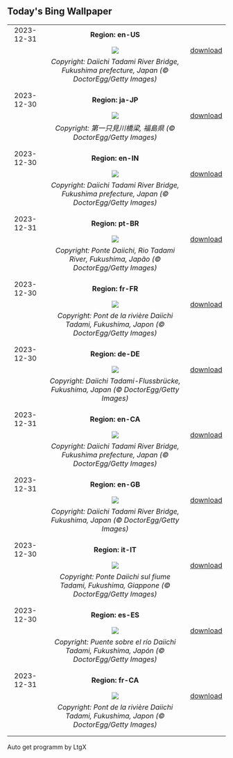 ## Today's Bing Wallpaper
|      |      |      |
| :----: | :----: | :----: |
|2023-12-31|**Region: en-US**||
||![](https://www.bing.com/th?id=OHR.TadamiWinter_EN-US6973402256_UHD.jpg&pid=hp&w=1152&h=648&rs=1&c=4)| [download](https://www.bing.com/th?id=OHR.TadamiWinter_EN-US6973402256_UHD.jpg)|
||*Copyright: Daiichi Tadami River Bridge, Fukushima prefecture, Japan (© DoctorEgg/Getty Images)*
||
|||
|2023-12-30|**Region: ja-JP**||
||![](https://www.bing.com/th?id=OHR.TadamiWinter_JA-JP3859322331_UHD.jpg&pid=hp&w=1152&h=648&rs=1&c=4)| [download](https://www.bing.com/th?id=OHR.TadamiWinter_JA-JP3859322331_UHD.jpg)|
||*Copyright: 第一只見川橋梁, 福島県 (© DoctorEgg/Getty Images)*
||
|||
|2023-12-30|**Region: en-IN**||
||![](https://www.bing.com/th?id=OHR.TadamiWinter_EN-IN3654080004_UHD.jpg&pid=hp&w=1152&h=648&rs=1&c=4)| [download](https://www.bing.com/th?id=OHR.TadamiWinter_EN-IN3654080004_UHD.jpg)|
||*Copyright: Daiichi Tadami River Bridge, Fukushima prefecture, Japan (© DoctorEgg/Getty Images)*
||
|||
|2023-12-31|**Region: pt-BR**||
||![](https://www.bing.com/th?id=OHR.TadamiWinter_PT-BR9134257179_UHD.jpg&pid=hp&w=1152&h=648&rs=1&c=4)| [download](https://www.bing.com/th?id=OHR.TadamiWinter_PT-BR9134257179_UHD.jpg)|
||*Copyright: Ponte Daiichi, Rio Tadami River, Fukushima, Japão (© DoctorEgg/Getty Images)*
||
|||
|2023-12-30|**Region: fr-FR**||
||![](https://www.bing.com/th?id=OHR.TadamiWinter_FR-FR9156285439_UHD.jpg&pid=hp&w=1152&h=648&rs=1&c=4)| [download](https://www.bing.com/th?id=OHR.TadamiWinter_FR-FR9156285439_UHD.jpg)|
||*Copyright: Pont de la rivière Daiichi Tadami, Fukushima, Japon (© DoctorEgg/Getty Images)*
||
|||
|2023-12-30|**Region: de-DE**||
||![](https://www.bing.com/th?id=OHR.TadamiWinter_DE-DE9740554519_UHD.jpg&pid=hp&w=1152&h=648&rs=1&c=4)| [download](https://www.bing.com/th?id=OHR.TadamiWinter_DE-DE9740554519_UHD.jpg)|
||*Copyright: Daiichi Tadami-Flussbrücke, Fukushima, Japan (© DoctorEgg/Getty Images)*
||
|||
|2023-12-31|**Region: en-CA**||
||![](https://www.bing.com/th?id=OHR.TadamiWinter_EN-CA2053501506_UHD.jpg&pid=hp&w=1152&h=648&rs=1&c=4)| [download](https://www.bing.com/th?id=OHR.TadamiWinter_EN-CA2053501506_UHD.jpg)|
||*Copyright: Daiichi Tadami River Bridge, Fukushima prefecture, Japan (© DoctorEgg/Getty Images)*
||
|||
|2023-12-31|**Region: en-GB**||
||![](https://www.bing.com/th?id=OHR.TadamiWinter_EN-GB2259719616_UHD.jpg&pid=hp&w=1152&h=648&rs=1&c=4)| [download](https://www.bing.com/th?id=OHR.TadamiWinter_EN-GB2259719616_UHD.jpg)|
||*Copyright: Daiichi Tadami River Bridge, Fukushima, Japan (© DoctorEgg/Getty Images)*
||
|||
|2023-12-30|**Region: it-IT**||
||![](https://www.bing.com/th?id=OHR.TadamiWinter_IT-IT9712600092_UHD.jpg&pid=hp&w=1152&h=648&rs=1&c=4)| [download](https://www.bing.com/th?id=OHR.TadamiWinter_IT-IT9712600092_UHD.jpg)|
||*Copyright: Ponte Daiichi sul fiume Tadami, Fukushima, Giappone (© DoctorEgg/Getty Images)*
||
|||
|2023-12-30|**Region: es-ES**||
||![](https://www.bing.com/th?id=OHR.TadamiWinter_ES-ES7930493260_UHD.jpg&pid=hp&w=1152&h=648&rs=1&c=4)| [download](https://www.bing.com/th?id=OHR.TadamiWinter_ES-ES7930493260_UHD.jpg)|
||*Copyright: Puente sobre el río Daiichi Tadami, Fukushima, Japón (© DoctorEgg/Getty Images)*
||
|||
|2023-12-31|**Region: fr-CA**||
||![](https://www.bing.com/th?id=OHR.TadamiWinter_FR-CA3172603926_UHD.jpg&pid=hp&w=1152&h=648&rs=1&c=4)| [download](https://www.bing.com/th?id=OHR.TadamiWinter_FR-CA3172603926_UHD.jpg)|
||*Copyright: Pont de la rivière Daiichi Tadami, Fukushima, Japon (© DoctorEgg/Getty Images)*
||
|||

Auto get programm by LtgX
